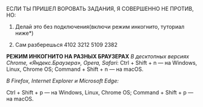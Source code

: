 ЕСЛИ ТЫ ПРИШЕЛ ВОРОВАТЬ ЗАДАНИЯ, Я СОВЕРШЕННО НЕ ПРОТИВ, НО:
1) Делай это без подключения(включи режим инкогнито, туториал ниже*)

2) Сам разберешься 4102 3212 5109 2382


**РЕЖИМ ИНКОГНИТО НА РАЗНЫХ БРАУЗЕРАХ**
_В десктопных версиях Chrome, «Яндекс.Браузера», Opera, Safari_:
Ctrl + Shift + n — на Windows, Linux, Chrome OS;
Command + Shift + n — на macOS.

_В Firefox, Internet Explorer и Microsoft Edge:_

Ctrl + Shift + p — на Windows, Linux, Chrome OS;
Command + Shift + p — на macOS.
